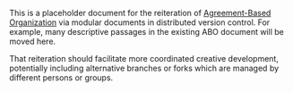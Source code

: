 This is a placeholder document for the reiteration of [Agreement-Based Organization](https://docs.google.com/document/d/1c_xWEIay-2jyJ3Rqb6OgTxoZBJfjNW4d6w6ukXyeJk4/edit?usp=sharing) via modular documents in distributed version control. For example, many descriptive passages in the existing ABO document will be moved here.

That reiteration should facilitate more coordinated creative development, potentially including alternative branches or forks which are managed by different persons or groups.
